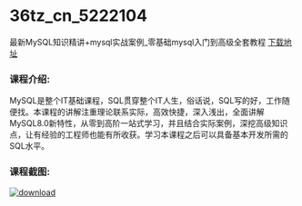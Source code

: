 # 36tz_cn_5222104
最新MySQL知识精讲+mysql实战案例_零基础mysql入门到高级全套教程
[下载地址](http://www.36tz.cn/article/5222104 "下载地址")
### 课程介绍:
MySQL是整个IT基础课程，SQL贯穿整个IT人生，俗话说，SQL写的好，工作随便找。本课程的讲解注重理论联系实际，高效快捷，深入浅出，全面讲解MySQL8.0新特性，从零到高阶一站式学习，并且结合实际案例，深挖高级知识点，让有经验的工程师也能有所收获。学习本课程之后可以具备基本开发所需的SQL水平。

### 课程截图:
[![download](http://36tz.cn/muke_img/2021_12_2-27.png "下载地址")](http://www.36tz.cn "下载地址")
